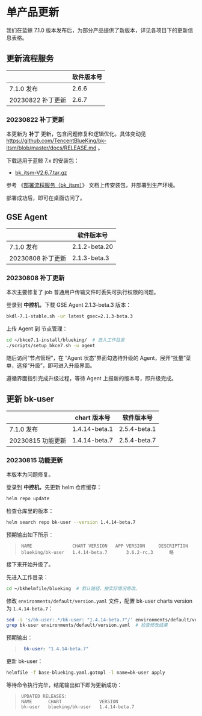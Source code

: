 # 单产品更新
我们在蓝鲸 7.1.0 版本发布后，为部分产品提供了新版本，详见各项目下的更新信息表格。

## 更新流程服务
|  | 软件版本号 |
|--|--|
| 7.1.0 发布 | 2.6.6 |
| 20230822 补丁更新 | 2.6.7 |

### 20230822 补丁更新
本更新为 **补丁** 更新，包含问题修复和逻辑优化。具体变动见 https://github.com/TencentBlueKing/bk-itsm/blob/master/docs/RELEASE.md 。

下载适用于蓝鲸 7.x 的安装包：
* [bk_itsm-V2.6.7.tar.gz](https://bkopen-1252002024.file.myqcloud.com/saas-paas3/bk_itsm/bk_itsm-V2.6.7.tar.gz)

参考 《[部署流程服务（bk_itsm）](install-saas-manually.md#deploy-bkce-saas-itsm)》 文档上传安装包，并部署到生产环境。

部署成功后，即可在桌面访问了。


## GSE Agent
|  | 软件版本号 |
|--|--|
| 7.1.0 发布 | 2.1.2-beta.20 |
| 20230808 补丁更新 | 2.1.3-beta.3 |

### 20230808 补丁更新
本次主要修复了 job 普通用户传输文件时丢失可执行权限的问题。

登录到 **中控机**，下载 GSE Agent 2.1.3-beta.3 版本：
``` bash
bkdl-7.1-stable.sh -ur latest gsec=2.1.3-beta.3
```

上传 Agent 到 节点管理：
``` bash
cd ~/bkce7.1-install/blueking/  # 进入工作目录
./scripts/setup_bkce7.sh -u agent
```

随后访问“节点管理”，在 “Agent 状态”界面勾选待升级的 Agent，展开“批量”菜单，选择“升级”，即可进入升级界面。

遵循界面指引完成升级过程，等待 Agent 上报新的版本号，即升级完成。


## 更新 bk-user

|  | chart 版本号 | 软件版本号 |
|--|--|--|
| 7.1.0 发布 | 1.4.14-beta.1 | 2.5.4-beta.1 |
| 20230815 功能更新 | 1.4.14-beta.7 | 2.5.4-beta.7 |

### 20230815 功能更新
本版本为问题修复。

登录到 **中控机**，先更新 helm 仓库缓存：
``` bash
helm repo update
```
检查仓库里的版本：
``` bash
helm search repo bk-user --version 1.4.14-beta.7
```
预期输出如下所示：
>``` plain
>NAME            	CHART VERSION	APP VERSION 	DESCRIPTION
>blueking/bk-user	1.4.14-beta.7   	3.6.2-rc.3  	略
>```

接下来开始升级了。

先进入工作目录：
``` bash
cd ~/bkhelmfile/blueking  # 默认路径，按实际情况修改。
```

修改 `environments/default/version.yaml` 文件，配置 bk-user charts version 为 `1.4.14-beta.7`：
``` bash
sed -i 's/bk-user:.*/bk-user: "1.4.14-beta.7"/' environments/default/version.yaml
grep bk-user environments/default/version.yaml  # 检查修改结果
```
预期输出：
>``` yaml
>  bk-user: "1.4.14-beta.7"
>```

更新 bk-user：
``` bash
helmfile -f base-blueking.yaml.gotmpl -l name=bk-user apply
```

等待命令执行完毕，结尾输出如下即为更新成功：
>``` plain
>UPDATED RELEASES:
>NAME      CHART              VERSION
>bk-user   blueking/bk-user   1.4.14-beta.7
>```
